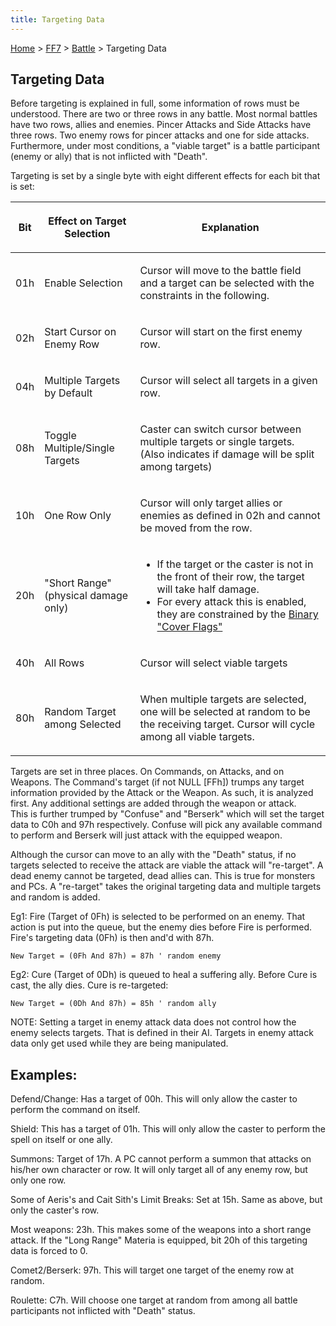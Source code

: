 ```yaml
---
title: Targeting Data
---
```


[Home](../../Main%20Page.md.md) > [FF7](../../FF7.md) > [Battle](../Battle.md) > Targeting Data

## Targeting Data

Before targeting is explained in full, some information of rows must be
understood. There are two or three rows in any battle. Most normal
battles have two rows, allies and enemies. Pincer Attacks and Side
Attacks have three rows. Two enemy rows for pincer attacks and one for
side attacks. Furthermore, under most conditions, a "viable target" is a
battle participant (enemy or ally) that is not inflicted with "Death".

Targeting is set by a single byte with eight different effects for each
bit that is set:

<table>
<thead>
<tr class="header">
<th><p>Bit</p></th>
<th><p>Effect on Target Selection</p></th>
<th><p>Explanation</p></th>
</tr>
</thead>
<tbody>
<tr class="odd">
<td><p>01h</p></td>
<td><p>Enable Selection</p></td>
<td><p>Cursor will move to the battle field and a target can be selected with the constraints in the following.</p></td>
</tr>
<tr class="even">
<td><p>02h</p></td>
<td><p>Start Cursor on Enemy Row</p></td>
<td><p>Cursor will start on the first enemy row.</p></td>
</tr>
<tr class="odd">
<td><p>04h</p></td>
<td><p>Multiple Targets by Default</p></td>
<td><p>Cursor will select all targets in a given row.</p></td>
</tr>
<tr class="even">
<td><p>08h</p></td>
<td><p>Toggle Multiple/Single Targets</p></td>
<td><p>Caster can switch cursor between multiple targets or single targets. (Also indicates if damage will be split among targets)</p></td>
</tr>
<tr class="odd">
<td><p>10h</p></td>
<td><p>One Row Only</p></td>
<td><p>Cursor will only target allies or enemies as defined in 02h and cannot be moved from the row.</p></td>
</tr>
<tr class="even">
<td><p>20h<br />
</p></td>
<td><p>"Short Range"<br />
(physical damage only)</p></td>
<td><ul>
<li>If the target or the caster is not in the front of their row, the target will take half damage.</li>
<li>For every attack this is enabled, they are constrained by the <a href="Battle%20Scenes.md#Binary%20.22Cover%20Flags.22" title="wikilink">Binary "Cover Flags"</a></li>
</ul></td>
</tr>
<tr class="odd">
<td><p>40h</p></td>
<td><p>All Rows</p></td>
<td><p>Cursor will select viable targets</p></td>
</tr>
<tr class="even">
<td><p>80h</p></td>
<td><p>Random Target among Selected</p></td>
<td><p>When multiple targets are selected, one will be selected at random to be the receiving target. Cursor will cycle among all viable targets.</p></td>
</tr>
</tbody>
</table>

Targets are set in three places. On Commands, on Attacks, and on
Weapons. The Command's target (if not NULL \[FFh\]) trumps any target
information provided by the Attack or the Weapon. As such, it is
analyzed first. Any additional settings are added through the weapon or
attack.  
This is further trumped by "Confuse" and "Berserk" which will set the
target data to C0h and 97h respectively. Confuse will pick any available
command to perform and Berserk will just attack with the equipped
weapon.

Although the cursor can move to an ally with the "Death" status, if no
targets selected to receive the attack are viable the attack will
"re-target". A dead enemy cannot be targeted, dead allies can. This is
true for monsters and PCs. A "re-target" takes the original targeting
data and multiple targets and random is added.

Eg1: Fire (Target of 0Fh) is selected to be performed on an enemy. That
action is put into the queue, but the enemy dies before Fire is
performed. Fire's targeting data (0Fh) is then and'd with 87h.

`New Target = (0Fh And 87h) = 87h ' random enemy`

Eg2: Cure (Target of 0Dh) is queued to heal a suffering ally. Before
Cure is cast, the ally dies. Cure is re-targeted:

`New Target = (0Dh And 87h) = 85h ' random ally`

NOTE: Setting a target in enemy attack data does not control how the
enemy selects targets. That is defined in their AI. Targets in enemy
attack data only get used while they are being manipulated.

## Examples:

Defend/Change: Has a target of 00h. This will only allow the caster to
perform the command on itself.

Shield: This has a target of 01h. This will only allow the caster to
perform the spell on itself or one ally.

Summons: Target of 17h. A PC cannot perform a summon that attacks on
his/her own character or row. It will only target all of any enemy row,
but only one row.

Some of Aeris's and Cait Sith's Limit Breaks: Set at 15h. Same as above,
but only the caster's row.

Most weapons: 23h. This makes some of the weapons into a short range
attack. If the "Long Range" Materia is equipped, bit 20h of this
targeting data is forced to 0.

Comet2/Berserk: 97h. This will target one target of the enemy row at
random.

Roulette: C7h. Will choose one target at random from among all battle
participants not inflicted with "Death" status.
